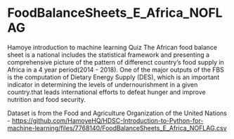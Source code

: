 # FoodBalanceSheets_E_Africa_NOFLAG
Hamoye introduction to machine learning Quiz
The African food balance sheet is a national includes the statistical framework and presenting a comprehensive picture of the pattern of differenct country’s food supply in Africa in a 4 year period(2014 - 2018). One of the major outputs of the FBS is the computation of Dietary Energy Supply (DES), which is an important indicator in determining the levels of undernourishment in a given country.that leads international efforts to defeat hunger and improve nutrition and food security.

Dataset is from the Food and Agriculture Organization of the United Nations - https://github.com/HamoyeHQ/HDSC-Introduction-to-Python-for-machine-learning/files/7768140/FoodBalanceSheets_E_Africa_NOFLAG.csv
